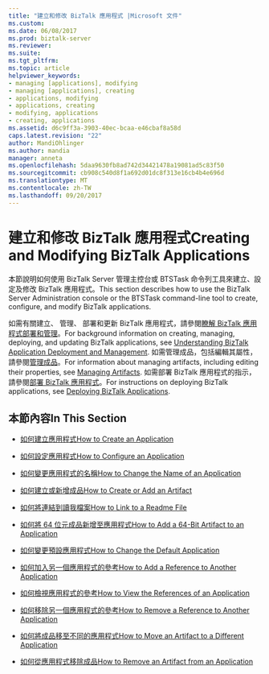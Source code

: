```yaml
---
title: "建立和修改 BizTalk 應用程式 |Microsoft 文件"
ms.custom: 
ms.date: 06/08/2017
ms.prod: biztalk-server
ms.reviewer: 
ms.suite: 
ms.tgt_pltfrm: 
ms.topic: article
helpviewer_keywords:
- managing [applications], modifying
- managing [applications], creating
- applications, modifying
- applications, creating
- modifying, applications
- creating, applications
ms.assetid: d6c9ff3a-3903-40ec-bcaa-e46cbaf8a58d
caps.latest.revision: "22"
author: MandiOhlinger
ms.author: mandia
manager: anneta
ms.openlocfilehash: 5daa9630fb8ad742d34421478a19081ad5c83f50
ms.sourcegitcommit: cb908c540d8f1a692d01dc8f313e16cb4b4e696d
ms.translationtype: MT
ms.contentlocale: zh-TW
ms.lasthandoff: 09/20/2017
---
```

# <a name="creating-and-modifying-biztalk-applications"></a><span data-ttu-id="c1a98-102">建立和修改 BizTalk 應用程式</span><span class="sxs-lookup"><span data-stu-id="c1a98-102">Creating and Modifying BizTalk Applications</span></span>
<span data-ttu-id="c1a98-103">本節說明如何使用 BizTalk Server 管理主控台或 BTSTask 命令列工具來建立、設定及修改 BizTalk 應用程式。</span><span class="sxs-lookup"><span data-stu-id="c1a98-103">This section describes how to use the BizTalk Server Administration console or the BTSTask command-line tool to create, configure, and modify BizTalk applications.</span></span>  
  
 <span data-ttu-id="c1a98-104">如需有關建立、 管理、 部署和更新 BizTalk 應用程式，請參閱[瞭解 BizTalk 應用程式部署和管理](../core/understanding-biztalk-application-deployment-and-management.md)。</span><span class="sxs-lookup"><span data-stu-id="c1a98-104">For background information on creating, managing, deploying, and updating BizTalk applications, see [Understanding BizTalk Application Deployment and Management](../core/understanding-biztalk-application-deployment-and-management.md).</span></span> <span data-ttu-id="c1a98-105">如需管理成品，包括編輯其屬性，請參閱[管理成品](../core/managing-artifacts.md)。</span><span class="sxs-lookup"><span data-stu-id="c1a98-105">For information about managing artifacts, including editing their properties, see [Managing Artifacts](../core/managing-artifacts.md).</span></span> <span data-ttu-id="c1a98-106">如需部署 BizTalk 應用程式的指示，請參閱[部署 BizTalk 應用程式](../core/deploying-biztalk-applications.md)。</span><span class="sxs-lookup"><span data-stu-id="c1a98-106">For instructions on deploying BizTalk applications, see [Deploying BizTalk Applications](../core/deploying-biztalk-applications.md).</span></span>  
  
## <a name="in-this-section"></a><span data-ttu-id="c1a98-107">本節內容</span><span class="sxs-lookup"><span data-stu-id="c1a98-107">In This Section</span></span>  
  
-   [<span data-ttu-id="c1a98-108">如何建立應用程式</span><span class="sxs-lookup"><span data-stu-id="c1a98-108">How to Create an Application</span></span>](../core/how-to-create-an-application.md)  
  
-   [<span data-ttu-id="c1a98-109">如何設定應用程式</span><span class="sxs-lookup"><span data-stu-id="c1a98-109">How to Configure an Application</span></span>](../core/how-to-configure-an-application.md)  
  
-   [<span data-ttu-id="c1a98-110">如何變更應用程式的名稱</span><span class="sxs-lookup"><span data-stu-id="c1a98-110">How to Change the Name of an Application</span></span>](../core/how-to-change-the-name-of-an-application.md)  
  
-   [<span data-ttu-id="c1a98-111">如何建立或新增成品</span><span class="sxs-lookup"><span data-stu-id="c1a98-111">How to Create or Add an Artifact</span></span>](../core/how-to-create-or-add-an-artifact.md)  
  
-   [<span data-ttu-id="c1a98-112">如何將連結到讀我檔案</span><span class="sxs-lookup"><span data-stu-id="c1a98-112">How to Link to a Readme File</span></span>](../core/how-to-link-to-a-readme-file.md)  
  
-   [<span data-ttu-id="c1a98-113">如何將 64 位元成品新增至應用程式</span><span class="sxs-lookup"><span data-stu-id="c1a98-113">How to Add a 64-Bit Artifact to an Application</span></span>](../core/how-to-add-a-64-bit-artifact-to-an-application.md)  
  
-   [<span data-ttu-id="c1a98-114">如何變更預設應用程式</span><span class="sxs-lookup"><span data-stu-id="c1a98-114">How to Change the Default Application</span></span>](../core/how-to-change-the-default-application.md)  
  
-   [<span data-ttu-id="c1a98-115">如何加入另一個應用程式的參考</span><span class="sxs-lookup"><span data-stu-id="c1a98-115">How to Add a Reference to Another Application</span></span>](../core/how-to-add-a-reference-to-another-application.md)  
  
-   [<span data-ttu-id="c1a98-116">如何檢視應用程式的參考</span><span class="sxs-lookup"><span data-stu-id="c1a98-116">How to View the References of an Application</span></span>](../core/how-to-view-the-references-of-an-application.md)  
  
-   [<span data-ttu-id="c1a98-117">如何移除另一個應用程式的參考</span><span class="sxs-lookup"><span data-stu-id="c1a98-117">How to Remove a Reference to Another Application</span></span>](../core/how-to-remove-a-reference-to-another-application.md)  
  
-   [<span data-ttu-id="c1a98-118">如何將成品移至不同的應用程式</span><span class="sxs-lookup"><span data-stu-id="c1a98-118">How to Move an Artifact to a Different Application</span></span>](../core/how-to-move-an-artifact-to-a-different-application.md)  
  
-   [<span data-ttu-id="c1a98-119">如何從應用程式移除成品</span><span class="sxs-lookup"><span data-stu-id="c1a98-119">How to Remove an Artifact from an Application</span></span>](../core/how-to-remove-an-artifact-from-an-application.md)